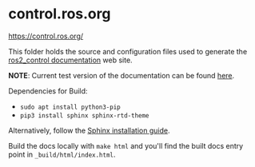 # control.ros.org
https://control.ros.org/

This folder holds the source and configuration files used to generate the
[ros2_control documentation](https://control.ros.org) web site.

**NOTE**: Current test version of the documentation can be found [here](https://ros-controls.github.io/control.ros.org/).

Dependencies for Build:
* `sudo apt install python3-pip`
* `pip3 install sphinx sphinx-rtd-theme`


Alternatively, follow the [Sphinx installation guide](https://www.sphinx-doc.org/en/master/usage/installation.html).

Build the docs locally with `make html` and you'll find the built docs entry point in `_build/html/index.html`.

